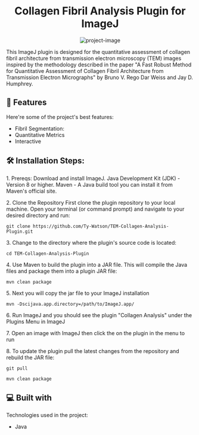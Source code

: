 
<h1 align="center" id="title">Collagen Fibril Analysis Plugin for ImageJ</h1>

<p align="center"><img src="https://socialify.git.ci/Ty-Watson/TEM-Collagen-Analysis-Plugin/image?font=Inter&amp;language=1&amp;name=1&amp;owner=1&amp;pattern=Signal&amp;stargazers=1&amp;theme=Light" alt="project-image"></p>

<p id="description">This ImageJ plugin is designed for the quantitative assessment of collagen fibril architecture from transmission electron microscopy (TEM) images inspired by the methodology described in the paper "A Fast Robust Method for Quantitative Assessment of Collagen Fibril Architecture from Transmission Electron Micrographs" by Bruno V. Rego Dar Weiss and Jay D. Humphrey.</p>

  
  
<h2>🧐 Features</h2>

Here're some of the project's best features:

*   Fibril Segmentation:
*   Quantitative Metrics
*   Interactive

<h2>🛠️ Installation Steps:</h2>

<p>1. Prereqs: Download and install ImageJ. Java Development Kit (JDK) - Version 8 or higher. Maven - A Java build tool you can install it from Maven's official site.</p>

<p>2. Clone the Repository First clone the plugin repository to your local machine. Open your terminal (or command prompt) and navigate to your desired directory and run:</p>

```
git clone https://github.com/Ty-Watson/TEM-Collagen-Analysis-Plugin.git
```

<p>3. Change to the directory where the plugin's source code is located:</p>

```
cd TEM-Collagen-Analysis-Plugin
```

<p>4. Use Maven to build the plugin into a JAR file. This will compile the Java files and package them into a plugin JAR file:</p>

```
mvn clean package
```

<p>5. Next you will copy the jar file to your ImageJ installation</p>

```
mvn -Dscijava.app.directory=/path/to/ImageJ.app/
```

<p>6. Run ImageJ and you should see the plugin "Collagen Analysis" under the Plugins Menu in ImageJ</p>

<p>7. Open an image with ImageJ then click the on the plugin in the menu to run</p>

<p>8. To update the plugin pull the latest changes from the repository and rebuild the JAR file:</p>

```
git pull
```

```
mvn clean package
```

  
  
<h2>💻 Built with</h2>

Technologies used in the project:

*   Java





